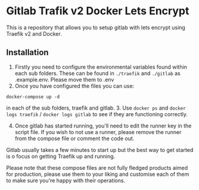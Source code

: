 # Gitlab Trafik v2 Docker Lets Encrypt
This is a repository that allows you to setup gitlab with lets encrypt using Traefik v2 and Docker.

## Installation
1.  Firstly you need to configure the environmental variables found within each sub folders.
    These can be found in `./traefik` and `./gitlab` as .example.env. Please move them to .env
2. Once you have configured the files you can use:
```
docker-compose up -d
```
in each of the sub folders, traefik and gitlab.
3. Use `docker ps` and `docker logs traefik` / `docker logs gitlab` to see if they are functioning correctly.

4. Once gitlab has started running, you'll need to edit the runner key in the script file. If you wish to not use a runner, please remove the runner from the compose file or comment the code out.

Gitlab usually takes a few minutes to start up but the best way to get started is o focus on getting Traefik up and running.

Please note that these compose files are not fully fledged products aimed for production, please use them to your liking and customise each of them to make sure you're happy with their operations.
